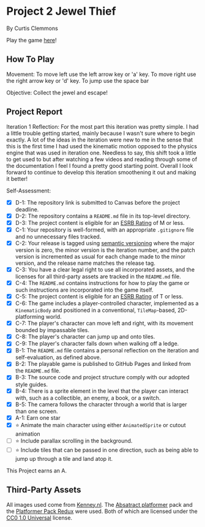# Project 2 Jewel Thief
By Curtis Clemmons 

Play the game [here](https://bsu-cs315.github.io/P2-Jewel-Thief/)!

## How To Play

Movement: To move left use the left arrow key or 'a' key. To move right use the right arrow key or 'd' key. To jump use the space bar

Objective: Collect the jewel and escape!


## Project Report

Iteration 1 Reflection: 
For the most part this iteration was pretty simple. I had a little trouble getting started, mainly because I wasn't sure where to begin exactly. A lot of the ideas in the iteration were new to me in the sense that this is the first time I had used the kinematic motion opposed to the physics engine that was used in iteration one. Needless to say, this shift took a little to get used to but after watching a few videos and reading through some of the documentation I feel I found a pretty good starting point. Overall I look forward to continue to develop this iteration smoothening it out and making it better! 

Self-Assessment: 

- [X] D-1: The repository link is submitted to Canvas before the project deadline.
- [X] D-2: The repository contains a <code>README.md</code> file in its top-level directory.
- [X] D-3: The project content is eligible for an <a href="https://www.esrb.org/ratings-guide/">ESRB Rating</a> of M or less.
- [X] C-1: Your repository is well-formed, with an appropriate <code>.gitignore</code> file and no unnecessary files tracked.
- [X] C-2: Your release is tagged using <a href="https://semver.org/">semantic versioning</a> where the major version is zero, the minor version is the iteration number, and the patch version is incremented as usual for each change made to the minor version, and the release name matches the release tag.
- [X] C-3: You have a clear legal right to use all incorporated assets, and the licenses for all third-party assets are tracked in the <code>README.md</code> file.
- [X] C-4: The <code>README.md</code> contains instructions for how to play the game or such instructions are incorporated into the game itself.
- [X] C-5: The project content is eligible for an <a href="https://www.esrb.org/ratings-guide/">ESRB Rating</a> of T or less.
- [X] C-6: The game includes a player-controlled character, implemented as a <code>KinematicBody</code> and positioned in a conventional, <code>TileMap</code>-based, 2D-platforming world.
- [X] C-7: The player's character can move left and right, with its movement bounded by impassable tiles.
- [X] C-8: The player's character can jump up and onto tiles.
- [X] C-9: The player's character falls down when walking off a ledge.
- [X] B-1: The <code>README.md</code> file contains a personal reflection on the iteration and self-evaluation, as defined above.
- [X] B-2: The playable game is published to GitHub Pages and linked from the <code>README.md</code> file.
- [X] B-3: The source code and project structure comply with our adopted style guides.
- [X] B-4: There is a sprite element in the level that the player can interact with, such as a collectible, an enemy, a book, or a switch.
- [X] B-5: The camera follows the character through a world that is larger than one screen.
- [X] A-1: Earn one star
- [X] ⭐ Animate the main character using either <code>AnimatedSprite</code> or cutout animation
- [ ] ⭐ Include parallax scrolling in the background.
- [ ] ⭐ Include tiles that can be passed in one direction, such as being able to jump up through a tile and land atop it.

This Project earns an A.

## Third-Party Assets

All images used come from [Kenney.nl](https://www.kenney.nl).
The [Absatract platformer](https://www.kenney.nl/assets/abstract-platformer) pack and the [Platformer Pack Redux](https://www.kenney.nl/assets/platformer-pack-redux) were used.
Both of which are licensed under the [CC0 1.0 Universal](https://creativecommons.org/publicdomain/zero/1.0/) license.
